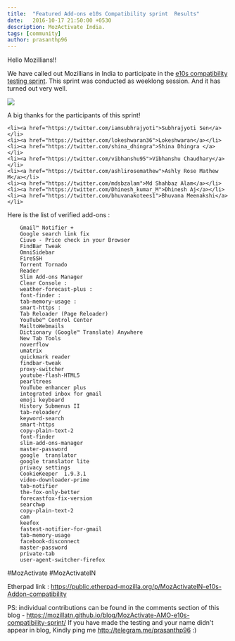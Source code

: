 ```yaml
---
title:  "Featured Add-ons e10s Compatibility sprint  Results"
date:   2016-10-17 21:50:00 +0530
description: MozActivate India.
tags: [community]
author: prasanthp96
---
```


Hello Mozillians!!

We have called out Mozillians in India to participate in the <a href="https://mozillatn.github.io/blog/MozActivate-AMO-e10s-compatibility-sprint/">e10s compatibility testing sprint</a>. This sprint was conducted as weeklong session. And it has turned out very well.


<img src="https://i.ytimg.com/vi/7YkWWAAglJ8/maxresdefault.jpg">


A big thanks for the participants of this sprint!

	<li><a href="https://twitter.com/iamsubhrajyoti">Subhrajyoti Sen</a></li>
	<li><a href="https://twitter.com/lokeshwaran36">Lokeshwaran</a></li>
	<li><a href="https://twitter.com/shina_dhingra">Shina Dhingra </a></li>
	<li><a href="https://twitter.com/vibhanshu95">Vibhanshu Chaudhary</a></li>
	<li><a href="https://twitter.com/ashlirosemathew">Ashly Rose Mathew M</a></li>
	<li><a href="https://twitter.com/mdsbzalam">Md Shahbaz Alam</a></li>
	<li><a href="https://twitter.com/Dhinesh_kumar_M">Dhinesh Aj</a></li>
	<li><a href="https://twitter.com/bhuvanakotees1">Bhuvana Meenakshi</a></li>
	
Here is the list of verified add-ons :


        Gmail™ Notifier +                                               
        Google search link fix                                                  
        Ciuvo - Price check in your Browser                                                  
        FindBar Tweak                                                  
        OmniSidebar                              
        FireSSH                                                       
        Torrent Tornado                                               
        Reader                                                            
        Slim Add-ons Manager
        Clear Console : 
        weather-forecast-plus : 
        font-finder : 
        tab-memory-usage : 
        smart-https : 
        Tab Reloader (Page Reloader)                                                  
        YouTube™ Control Center                                                  
        MailtoWebmails                                                  
        Dictionary (Google™ Translate) Anywhere                                                  
        New Tab Tools 
        noverflow
        umatrix
        quickmark reader
        findbar-tweak
        proxy-switcher
        youtube-flash-HTML5
        pearltrees
        YouTube enhancer plus
        integrated inbox for gmail
        emoji keyboard
        History Submenus II
        tab-reloader/
        keyword-search
        smart-https
        copy-plain-text-2
        font-finder
        slim-add-ons-manager
        master-password
        google  translator
        google translator lite
        privacy settings
        CookieKeeper  1.9.3.1 
        video-downloader-prime
        tab-notifier
        the-fox-only-better
        forecastfox-fix-version
        searchwp
        copy-plain-text-2
        cam
        keefox
        fastest-notifier-for-gmail
        tab-memory-usage
        facebook-disconnect
        master-password
        private-tab
        user-agent-switcher-firefox
        
#MozActivate   #MozActivateIN
        
Etherpad link : https://public.etherpad-mozilla.org/p/MozActivateIN-e10s-Addon-compatibility


PS: individual contributions can be found in the comments section of this blog - https://mozillatn.github.io/blog/MozActivate-AMO-e10s-compatibility-sprint/ 
If you have made the testing and your name didn't appear in blog, Kindly ping me http://telegram.me/prasanthp96  :)
